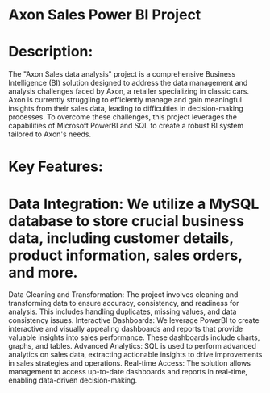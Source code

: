 # Axon Sales Power BI Project

 # **Description**:
 The "Axon Sales data analysis" project is a comprehensive Business Intelligence (BI) solution designed to address the data management and analysis challenges faced by Axon, a retailer specializing in classic cars. Axon is currently struggling to efficiently manage and gain meaningful insights from their sales data, leading to difficulties in decision-making processes. To overcome these challenges, this project leverages the capabilities of Microsoft PowerBI and SQL to create a robust BI system tailored to Axon's needs.

 # Key Features:
 # Data Integration: We utilize a MySQL database to store crucial business data, including customer details, product information, sales orders, and more.
Data Cleaning and Transformation: The project involves cleaning and transforming data to ensure accuracy, consistency, and readiness for analysis. This includes handling duplicates, missing values, and data consistency issues.
Interactive Dashboards: We leverage PowerBI to create interactive and visually appealing dashboards and reports that provide valuable insights into sales performance. These dashboards include charts, graphs, and tables.
Advanced Analytics: SQL is used to perform advanced analytics on sales data, extracting actionable insights to drive improvements in sales strategies and operations.
Real-time Access: The solution allows management to access up-to-date dashboards and reports in real-time, enabling data-driven decision-making.
